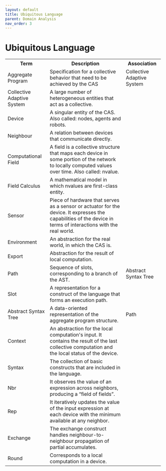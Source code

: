 ```yaml
---
layout: default
title: Ubiquitous Language
parent: Domain Analysis
nav_order: 3
---
```

# Ubiquitous Language

<table>
    <tr>
        <th>Term</th>
        <th>Description</th>
        <th>Association</th>
    </tr>
    <tr>
        <td>Aggregate Program</td>
        <td>Specification for a collective behavior that need to be achieved by the CAS</td>
        <td>Collective Adaptive System</td>
    </tr>
    <tr>
        <td>Collective Adaptive System</td>
        <td>A large number of heterogeneous entities that act as a collective.</td>
        <td></td>
    </tr>
    <tr>
        <td>Device</td>
        <td>A singular entity of the CAS. Also called: nodes, agents and robots.</td>
        <td></td>
    </tr>
    <tr>
        <td>Neighbour</td>
        <td>A relation between devices that communicate directly.</td>
        <td></td>
    </tr>
    <tr>
        <td>Computational Field</td>
        <td>A field is a collective structure that maps each device in some portion of the network to locally computed values over time. Also called: nvalue.</td>
        <td></td>
    </tr>
    <tr>
        <td>Field Calculus</td>
        <td>A mathematical model in which nvalues are first-class entity.</td>
        <td></td>
    </tr>
    <tr>
        <td>Sensor</td>
        <td>Piece of hardware that serves as a sensor or actuator for the device. It expresses the capabilities of the device in terms of interactions with the real world.</td>
        <td></td>
    </tr>
    <tr>
        <td>Environment</td>
        <td>An abstraction for the real world, in which the CAS is.</td>
        <td></td>
    </tr>
    <tr>
        <td>Export</td>
        <td>Abstraction for the result of local computation.</td>
        <td></td>
    </tr>
    <tr>
        <td>Path</td>
        <td>Sequence of slots, corresponding to a branch of the AST.</td>
        <td>Abstract Syntax Tree</td>
    </tr>
    <tr>
        <td>Slot</td>
        <td>A representation for a construct of the language that forms an execution path.</td>
        <td></td>
    </tr>
    <tr>
        <td>Abstract Syntax Tree</td>
        <td>A data-oriented representation of the aggregate program structure.</td>
        <td>Path</td>
    </tr>
    <tr>
        <td>Context</td>
        <td>An abstraction for the local computation's input. It contains the result of the last collective computation and the local status of the device.</td>
        <td></td>
    </tr>
    <tr>
        <td>Syntax</td>
        <td>The collection of basic constructs that are included in the language.</td>
        <td></td>
    </tr>
    <tr>
        <td>Nbr</td>
        <td>It observes the value of an expression across neighbors, producing a “field of fields”.</td>
        <td></td>
    </tr>
    <tr>
        <td>Rep</td>
        <td>It iteratively updates the value of the input expression at each device with the minimum available at any neighbor.</td>
        <td></td>
    </tr>
    <tr>
        <td>Exchange</td>
        <td>The exchange construct handles neighbour-to-neighbour propagation of partial accumulates.</td>
        <td></td>
    </tr>
    <tr>
        <td>Round</td>
        <td>Corresponds to a local computation in a device.</td>
        <td></td>
    </tr>
</table>

